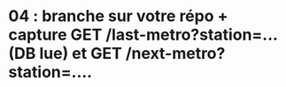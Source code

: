 
# 04 : branche sur votre répo + capture GET /last-metro?station=... (DB lue) et GET /next-metro?station=....


